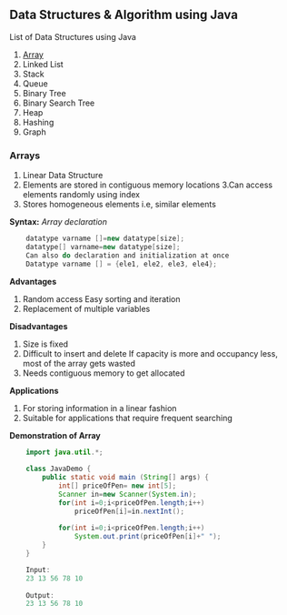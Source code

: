 ## Data Structures & Algorithm using Java
List of Data Structures using Java

 1. [Array](https://github.com/rahulshishodia/notes/blob/main/java/Data%20Structures%20and%20Algorithms.md#arrays)
 2. Linked List
 3. Stack
 4. Queue
 5. Binary Tree
 6. Binary Search Tree
 7. Heap
 8. Hashing
 9. Graph

### Arrays
1. Linear Data Structure
2. Elements are stored in contiguous memory locations
3.Can access elements randomly using index
4. Stores homogeneous elements i.e, similar elements

**Syntax:**
*Array declaration*
```java
    datatype varname []=new datatype[size];  
    datatype[] varname=new datatype[size];  
    Can also do declaration and initialization at once
    Datatype varname [] = {ele1, ele2, ele3, ele4};
```
**Advantages**

 1. Random access Easy sorting and iteration 
 2. Replacement of multiple variables 

**Disadvantages** 

 1. Size is fixed 
 2. Difficult to insert and delete If capacity is more and occupancy less, most of the array gets wasted
 3. Needs contiguous memory to get allocated

**Applications**
1. For storing information in a linear fashion
2. Suitable for applications that require frequent searching

**Demonstration of Array**
```java
    import java.util.*;
    
    class JavaDemo {
    	public static void main (String[] args) {
    	    int[] priceOfPen= new int[5];
    	    Scanner in=new Scanner(System.in);
    	    for(int i=0;i<priceOfPen.length;i++)
    	        priceOfPen[i]=in.nextInt();
    
    	    for(int i=0;i<priceOfPen.length;i++)
    		    System.out.print(priceOfPen[i]+" ");
    	}
    }

    Input:
    23 13 56 78 10
    
    Output:
    23 13 56 78 10 
   ```

